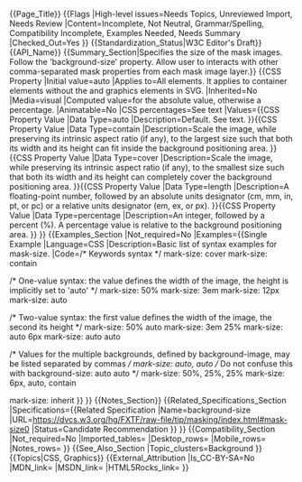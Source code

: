 {{Page_Title}}
{{Flags
|High-level issues=Needs Topics, Unreviewed Import, Needs Review
|Content=Incomplete, Not Neutral, Grammar/Spelling, Compatibility Incomplete, Examples Needed, Needs Summary
|Checked_Out=Yes
}}
{{Standardization_Status|W3C Editor's Draft}}
{{API_Name}}
{{Summary_Section|Specifies the size of the mask images. Follow the 'background-size' property. Allow user to interacts with other comma-separated mask properties from each mask image layer.}}
{{CSS Property
|Initial value=auto
|Applies to=All elements. It applies to container elements without the <defs> and graphics elements in SVG.
|Inherited=No
|Media=visual
|Computed value=for <length> the absolute value, otherwise a percentage.
|Animatable=No
|CSS percentages=See text
|Values={{CSS Property Value
|Data Type=auto
|Description=Default. See text.
}}{{CSS Property Value
|Data Type=contain
|Description=Scale the image, while preserving its intrinsic aspect ratio (if any), to the largest size such that both its width and its height can fit inside the background positioning area.
}}{{CSS Property Value
|Data Type=cover
|Description=Scale the image, while preserving its intrinsic aspect ratio (if any), to the smallest size such that both its width and its height can completely cover the background positioning area.
}}{{CSS Property Value
|Data Type=length
|Description=A floating-point number, followed by an absolute units designator (cm, mm, in, pt, or pc) or a relative units designator (em, ex, or px).
}}{{CSS Property Value
|Data Type=percentage
|Description=An integer, followed by a percent (%). A percentage value is relative to the background positioning area.
}}
}}
{{Examples_Section
|Not_required=No
|Examples={{Single Example
|Language=CSS
|Description=Basic list of syntax examples for mask-size.
|Code=/* Keywords syntax */
mark-size: cover
mark-size: contain

/* One-value syntax: the value defines the width of the image, the height is implicitly set to 'auto' */
mark-size: 50%
mark-size: 3em
mark-size: 12px
mark-size: auto

/* Two-value syntax: the first value defines the width of the image, the second its height */
mark-size: 50% auto
mark-size: 3em 25%
mark-size: auto 6px
mark-size: auto auto

/* Values for the multiple backgrounds, defined by background-image, may be listed separated by commas */
mark-size: auto, auto     /* Do not confuse this with background-size: auto auto */
mark-size: 50%, 25%, 25%
mark-size: 6px, auto, contain

mark-size: inherit
}}
}}
{{Notes_Section}}
{{Related_Specifications_Section
|Specifications={{Related Specification
|Name=background-size
|URL=https://dvcs.w3.org/hg/FXTF/raw-file/tip/masking/index.html#mask-size0
|Status=Candidate Recommendation
}}
}}
{{Compatibility_Section
|Not_required=No
|Imported_tables=
|Desktop_rows=
|Mobile_rows=
|Notes_rows=
}}
{{See_Also_Section
|Topic_clusters=Background
}}
{{Topics|CSS, Graphics}}
{{External_Attribution
|Is_CC-BY-SA=No
|MDN_link=
|MSDN_link=
|HTML5Rocks_link=
}}